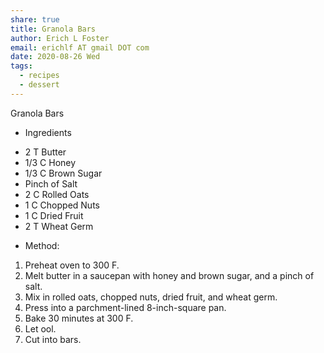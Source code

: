 ```yaml
---
share: true
title: Granola Bars
author: Erich L Foster
email: erichlf AT gmail DOT com
date: 2020-08-26 Wed
tags:
  - recipes
  - dessert
---
```

Granola Bars
* Ingredients
- 2 T Butter
- 1/3 C Honey
- 1/3 C Brown Sugar
- Pinch of Salt
- 2 C Rolled Oats
- 1 C Chopped Nuts
- 1 C Dried Fruit
- 2 T Wheat Germ

* Method:
1. Preheat oven to 300 F.
2. Melt butter in a saucepan with honey and brown sugar, and a pinch of salt.
3. Mix in rolled oats, chopped nuts, dried fruit, and wheat germ.
4. Press into a parchment-lined 8-inch-square pan.
5. Bake 30 minutes at 300 F.
6. Let ool.
7. Cut into bars.
